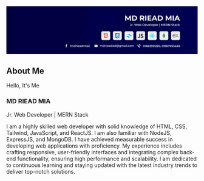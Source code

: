<img src="https://raw.githubusercontent.com/mdrieadmia/mdrieadmia/main/banner.jfif" alt="Banner"/>
<h2>About Me</h2>
<p>Hello, It's Me</p>
<h3>MD RIEAD MIA</h3>
<p>Jr. Web Developer | MERN Stack</p>
<p>I am a highly skilled web developer with solid knowledge of HTML, CSS, Tailwind, JavaScript, and ReactJS. I am also familiar with NodeJS, ExpressJS, and MongoDB. I have achieved measurable success in developing web applications with proficiency. My experience includes crafting responsive, user-friendly interfaces and integrating complex back-end functionality, ensuring high performance and scalability. I am dedicated to continuous learning and staying updated with the latest industry trends to deliver top-notch solutions.</p>
